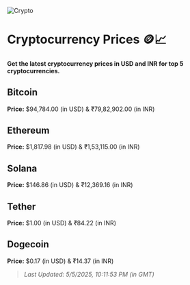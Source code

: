 
![Crypto](https://www.techguide.com.au/wp-content/uploads/2020/11/crypto3.jpeg)

# Cryptocurrency Prices 🪙📈

#### Get the latest cryptocurrency prices in USD and INR for top 5 cryptocurrencies.

## Bitcoin

**Price:** $94,784.00 (in USD) & ₹79,82,902.00 (in INR)

## Ethereum

**Price:** $1,817.98 (in USD) & ₹1,53,115.00 (in INR)

## Solana

**Price:** $146.86 (in USD) & ₹12,369.16 (in INR)

## Tether

**Price:** $1.00 (in USD) & ₹84.22 (in INR)

## Dogecoin

**Price:** $0.17 (in USD) & ₹14.37 (in INR)

> _Last Updated: 5/5/2025, 10:11:53 PM (in GMT)_
